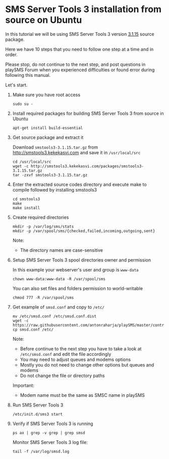 # SMS Server Tools 3 installation from source on Ubuntu

In this tutorial we will be using SMS Server Tools 3 version [3.1.15](http://smstools3.kekekasvi.com/packages/smstools3-3.1.15.tar.gz) source package.

Here we have 10 steps that you need to follow one step at a time and in order.

Please stop, do not continue to the next step, and post questions in playSMS Forum when you experienced difficulties or found error during following this manual.

Let's start.

1.  Make sure you have root access

    ```
    sudo su -
    ```

2.  Install required packages for building SMS Server Tools 3 from source in Ubuntu

    ```
    apt-get install build-essential
    ```

3.  Get source package and extract it

    Download `smstools3-3.1.15.tar.gz` from http://smstools3.kekekasvi.com and save it in `/usr/local/src`

    ```
    cd /usr/local/src
    wget -c http://smstools3.kekekasvi.com/packages/smstools3-3.1.15.tar.gz
    tar -zxvf smstools3-3.1.15.tar.gz
    ```

4.  Enter the extracted source codes directory and execute make to compile followed by installing smstools3

    ```
    cd smstools3
    make
    make install
    ```

5.  Create required directories

    ```
    mkdir -p /var/log/sms/stats
    mkdir -p /var/spool/sms/{checked,failed,incoming,outgoing,sent}
    ```
    
    Note:
    
    - The directory names are case-sensitive

6.  Setup SMS Server Tools 3 spool directories owner and permission

    In this example your webserver's user and group is `www-data`
   
    ```
    chown www-data:www-data -R /var/spool/sms
    ```
    
    You can also set files and folders permission to world-writable
    
    ```
    chmod 777 -R /var/spool/sms
    ```

7.  Get example of `smsd.conf` and copy to `/etc/`

    ```
    mv /etc/smsd.conf /etc/smsd.conf.dist
    wget -c https://raw.githubusercontent.com/antonraharja/playSMS/master/contrib/smstools/smsd.conf
    cp smsd.conf /etc/
    ```
    
    Note:
   
    - Before continue to the next step you have to take a look at `/etc/smsd.conf` and edit the file accordingly
    - You may need to adjust queues and modems options
    - Mostly you do not need to change other options but queues and modems
    - Do not change the file or directory paths
    
    Important:
    
    - Modem name must be the same as SMSC name in playSMS

8.  Run SMS Server Tools 3

    ```
    /etc/init.d/sms3 start
    ```

10. Verify if SMS Server Tools 3 is running

    ```
    ps ax | grep -v grep | grep smsd
    ```
    
    Monitor SMS Server Tools 3 log file:
    
    ```
    tail -f /var/log/smsd.log
    ```
